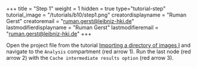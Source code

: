 +++
title = "Step 1"
weight = 1
hidden = true
type="tutorial-step"
tutorial_image = "/tutorials/b10/step1.png"
creatordisplayname = "Ruman Gerst"
creatoremail = "ruman.gerst@leibniz-hki.de"
lastmodifierdisplayname = "Ruman Gerst"
lastmodifieremail = "ruman.gerst@leibniz-hki.de"
+++

Open the project file from the tutorial [Importing a directory of images I](/tutorials/basic/importing-multiple-images-1/) and navigate to the `Analysis` compartment (red arrow 1). Run the last node (red arrow 2) with the `Cache intermediate results option` (red arrow 3). 